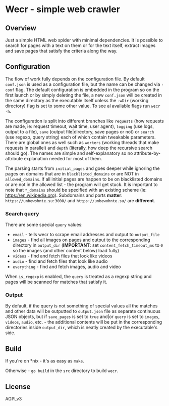 # Wecr - simple web crawler 

## Overview

Just a simple HTML web spider with minimal dependencies. It is possible to search for pages with a text on them or for the text itself, extract images and save pages that satisfy the criteria along the way. 

## Configuration

The flow of work fully depends on the configuration file. By default `conf.json` is used as a configuration file, but the name can be changed via `-conf` flag. The default configuration is embedded in the program so on the first launch or by simply deleting the file, a new `conf.json` will be created in the same directory as the executable itself unless the `-wDir` (working directory) flag is set to some other value. To see al available flags run `wecr -h`.

The configuration is split into different branches like `requests` (how requests are made, ie: request timeout, wait time, user agent), `logging` (use logs, output to a file), `save` (output file|directory, save pages or not) or `search` (use regexp, query string) each of which contain tweakable parameters. There are global ones as well such as `workers` (working threads that make requests in parallel) and `depth` (literally, how deep the recursive search should go). The names are simple and self-explanatory so no attribute-by-attribute explanation needed for most of them.

The parsing starts from `initial_pages` and goes deeper while ignoring the pages on domains that are in `blacklisted_domains` or are NOT in `allowed_domains`. If all initial pages are happen to be on blacklisted domains or are not in the allowed list - the program will get stuck. It is important to note that `*_domains` should be specified with an existing scheme (ie: https://en.wikipedia.org). Subdomains and ports **matter**: `https://unbewohnte.su:3000/` and `https://unbewohnte.su/` are **different**.  

### Search query

There are some special `query` values:

- `email` - tells wecr to scrape email addresses and output to `output_file`
- `images` - find all images on pages and output to the corresponding directory in `output_dir` (**IMPORTANT**: set `content_fetch_timeout_ms` to `0` so the images (and other content below) load fully)
- `videos` - find and fetch files that look like videos
- `audio` - find and fetch files that look like audio
- `everything` - find and fetch images, audio and video

When `is_regexp` is enabled, the `query` is treated as a regexp string and pages will be scanned for matches that satisfy it.

### Output

By default, if the query is not something of special values all the matches and other data will be outputted to `output.json` file as separate continuous JSON objects, but if `save_pages` is set to `true` and|or `query` is set to `images`, `videos`, `audio`, etc. - the additional contents will be put in the corresponding directories inside `output_dir`, which is neatly created by the executable's side.

## Build

If you're on *nix - it's as easy as `make`.

Otherwise - `go build` in the `src` directory to build `wecr`. 

## License
AGPLv3